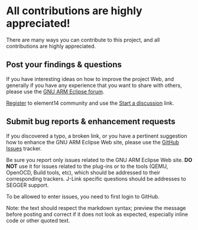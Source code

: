 # All contributions are highly appreciated!

There are many ways you can contribute to this project, and all contributions are highly appreciated.

## Post your findings & questions

If you have interesting ideas on how to improve the project Web, and generally if you have any experience that you want to share with others, please use the [GNU ARM Eclipse forum](http://www.element14.com/community/groups/gnu-arm-eclipse).

[Register](http://www.element14.com/community/create-account.jspa) to element14 community and use the [Start a discussion](http://www.element14.com/community/discussion/create.jspa?containerID=2436&containerType=700) link.

## Submit bug reports & enhancement requests

If you discovered a typo, a broken link, or you have a pertinent suggestion how to enhance the GNU ARM Eclipse Web site, please use the [GitHub Issues](https://github.com/gnu-mcu-eclipse/gnuarmeclipse.github.io-source/issues) tracker.

Be sure you report only issues related to the GNU ARM Eclipse Web site. **DO NOT** use it for issues related to the plug-ins or to the tools (QEMU, OpenOCD, Build tools, etc), which should be addressed to their corresponding trackers. J-Link specific questions should be addresses to SEGGER support.

To be allowed to enter issues, you need to first login to GitHub.

Note: the text should respect the markdown syntax; preview the message before posting and correct if it does not look as  expected, especially inline code or other quoted text.
